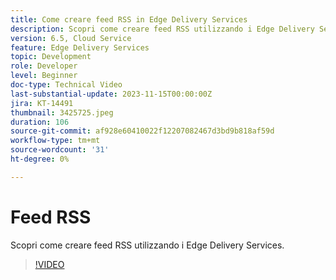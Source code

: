 ```yaml
---
title: Come creare feed RSS in Edge Delivery Services
description: Scopri come creare feed RSS utilizzando i Edge Delivery Services.
version: 6.5, Cloud Service
feature: Edge Delivery Services
topic: Development
role: Developer
level: Beginner
doc-type: Technical Video
last-substantial-update: 2023-11-15T00:00:00Z
jira: KT-14491
thumbnail: 3425725.jpeg
duration: 106
source-git-commit: af928e60410022f12207082467d3bd9b818af59d
workflow-type: tm+mt
source-wordcount: '31'
ht-degree: 0%

---
```



# Feed RSS

Scopri come creare feed RSS utilizzando i Edge Delivery Services.

>[!VIDEO](https://video.tv.adobe.com/v/3425725/?learn=on)
